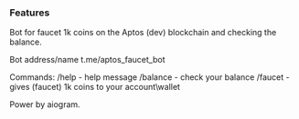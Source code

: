 ### Features

Bot for faucet 1k coins on the Aptos (dev) blockchain and checking the balance.

Bot address/name t.me/aptos_faucet_bot

Commands:
/help - help message
/balance - check your balance
/faucet - gives (faucet) 1k coins to your account\wallet

Power by aiogram.